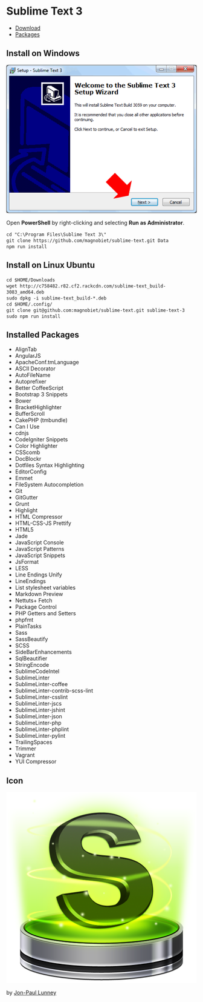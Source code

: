 # Sublime Text 3

* [Download](http://www.sublimetext.com/3)
* [Packages](https://sublime.wbond.net/)

## Install on Windows

![Windows](https://raw.githubusercontent.com/magnobiet/sublime-text/master/Images/install-windows.gif)

Open **PowerShell** by right-clicking and selecting **Run as Administrator**.

```
cd "C:\Program Files\Sublime Text 3\"
git clone https://github.com/magnobiet/sublime-text.git Data
npm run install
```

## Install on Linux Ubuntu

```
cd $HOME/Downloads
wget http://c758482.r82.cf2.rackcdn.com/sublime-text_build-3083_amd64.deb
sudo dpkg -i sublime-text_build-*.deb
cd $HOME/.config/
git clone git@github.com:magnobiet/sublime-text.git sublime-text-3
sudo npm run install
```

## Installed Packages
* AlignTab
* AngularJS
* ApacheConf.tmLanguage
* ASCII Decorator
* AutoFileName
* Autoprefixer
* Better CoffeeScript
* Bootstrap 3 Snippets
* Bower
* BracketHighlighter
* BufferScroll
* CakePHP (tmbundle)
* Can I Use
* cdnjs
* CodeIgniter Snippets
* Color Highlighter
* CSScomb
* DocBlockr
* Dotfiles Syntax Highlighting
* EditorConfig
* Emmet
* FileSystem Autocompletion
* Git
* GitGutter
* Grunt
* Highlight
* HTML Compressor
* HTML-CSS-JS Prettify
* HTML5
* Jade
* JavaScript Console
* JavaScript Patterns
* JavaScript Snippets
* JsFormat
* LESS
* Line Endings Unify
* LineEndings
* List stylesheet variables
* Markdown Preview
* Nettuts+ Fetch
* Package Control
* PHP Getters and Setters
* phpfmt
* PlainTasks
* Sass
* SassBeautify
* SCSS
* SideBarEnhancements
* SqlBeautifier
* StringEncode
* SublimeCodeIntel
* SublimeLinter
* SublimeLinter-coffee
* SublimeLinter-contrib-scss-lint
* SublimeLinter-csslint
* SublimeLinter-jscs
* SublimeLinter-jshint
* SublimeLinter-json
* SublimeLinter-php
* SublimeLinter-phplint
* SublimeLinter-pylint
* TrailingSpaces
* Trimmer
* Vagrant
* YUI Compressor

## Icon

![Sublime Text Icon](https://raw.githubusercontent.com/magnobiet/sublime-text/master/Icons/sublime-text.png)

by [Jon-Paul Lunney](https://dribbble.com/shots/382465-Sublime-Text-2-update-Replacement-Icon)
